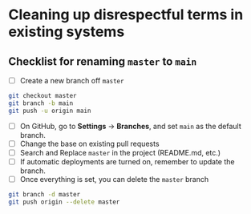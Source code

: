 # Cleaning up disrespectful terms in existing systems

## Checklist for renaming `master` to `main`

- [ ] Create a new branch off `master`

```sh
git checkout master
git branch -b main
git push -u origin main
```

- [ ] On GitHub, go to **Settings** &rarr; **Branches**, and set `main` as the default branch.
- [ ] Change the base on existing pull requests
- [ ] Search and Replace `master` in the project (README.md, etc.)
- [ ] If automatic deployments are turned on, remember to update the branch.
- [ ] Once everything is set, you can delete the `master` branch
```sh
git branch -d master
git push origin --delete master
```
